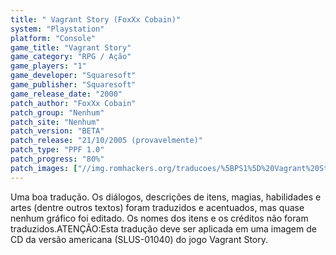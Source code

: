 ```yaml
---
title: " Vagrant Story (FoxXx Cobain)"
system: "Playstation"
platform: "Console"
game_title: "Vagrant Story"
game_category: "RPG / Ação"
game_players: "1"
game_developer: "Squaresoft"
game_publisher: "Squaresoft"
game_release_date: "2000"
patch_author: "FoxXx Cobain"
patch_group: "Nenhum"
patch_site: "Nenhum"
patch_version: "BETA"
patch_release: "21/10/2005 (provavelmente)"
patch_type: "PPF 1.0"
patch_progress: "80%"
patch_images: ["//img.romhackers.org/traducoes/%5BPS1%5D%20Vagrant%20Story%20-%20FoxXx%20Cobain%20-%201.jpg","//img.romhackers.org/traducoes/%5BPS1%5D%20Vagrant%20Story%20-%20FoxXx%20Cobain%20-%202.png","//img.romhackers.org/traducoes/%5BPS1%5D%20Vagrant%20Story%20-%20FoxXx%20Cobain%20-%203.png"]
---
```

Uma boa tradução. Os diálogos, descrições de itens, magias, habilidades e artes (dentre outros textos) foram traduzidos e acentuados, mas quase nenhum gráfico foi editado. Os nomes dos itens e os créditos não foram traduzidos.ATENÇÃO:Esta tradução deve ser aplicada em uma imagem de CD da versão americana (SLUS-01040) do jogo Vagrant Story.